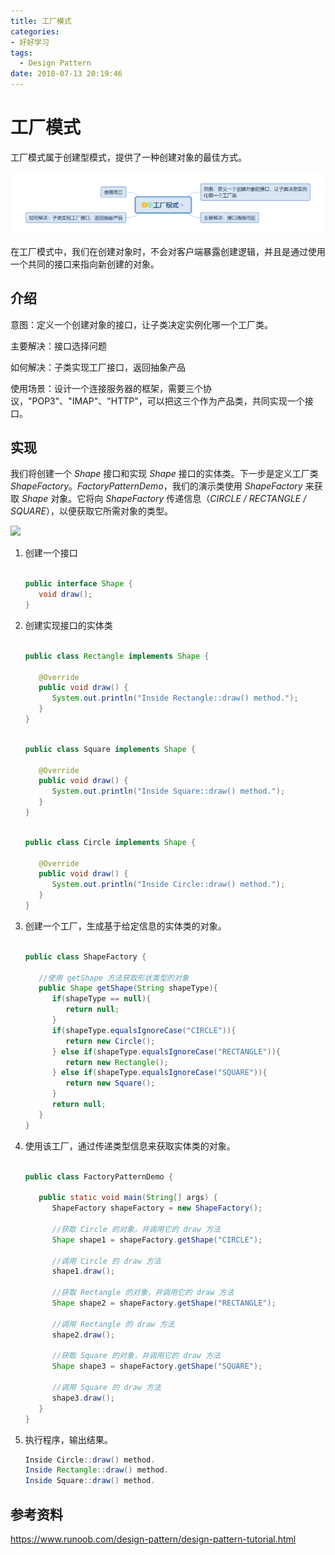 ```yaml
---
title: 工厂模式
categories:
- 好好学习
tags:
  - Design Pattern
date: 2018-07-13 20:19:46
---
```


# 工厂模式

工厂模式属于创建型模式，提供了一种创建对象的最佳方式。

![设计模式](https://raw.githubusercontent.com/shawn520/storage/master/pictures/learn/designPattern/factoryPattern.PNG)

<!-- more -->

在工厂模式中，我们在创建对象时，不会对客户端暴露创建逻辑，并且是通过使用一个共同的接口来指向新创建的对象。


## 介绍

意图：定义一个创建对象的接口，让子类决定实例化哪一个工厂类。

主要解决：接口选择问题

如何解决：子类实现工厂接口，返回抽象产品

使用场景：设计一个连接服务器的框架，需要三个协议，"POP3"、"IMAP"、"HTTP"，可以把这三个作为产品类，共同实现一个接口。 

## 实现

我们将创建一个 *Shape* 接口和实现 *Shape* 接口的实体类。下一步是定义工厂类 *ShapeFactory*。*FactoryPatternDemo*，我们的演示类使用 *ShapeFactory* 来获取 *Shape* 对象。它将向 *ShapeFactory* 传递信息（*CIRCLE / RECTANGLE / SQUARE*），以便获取它所需对象的类型。

![](http://www.runoob.com/wp-content/uploads/2014/08/factory_pattern_uml_diagram.jpg)

1. 创建一个接口

   ```java
   
   public interface Shape {
      void draw();
   }
   
   ```

2. 创建实现接口的实体类

   ```java
   
   public class Rectangle implements Shape {
    
      @Override
      public void draw() {
         System.out.println("Inside Rectangle::draw() method.");
      }
   }
   
   ```

   ```java
   
   public class Square implements Shape {
    
      @Override
      public void draw() {
         System.out.println("Inside Square::draw() method.");
      }
   }
   
   ```

   ```java
   
   public class Circle implements Shape {
    
      @Override
      public void draw() {
         System.out.println("Inside Circle::draw() method.");
      }
   }
   
   ```

3. 创建一个工厂，生成基于给定信息的实体类的对象。

   ```java
   
   public class ShapeFactory {
       
      //使用 getShape 方法获取形状类型的对象
      public Shape getShape(String shapeType){
         if(shapeType == null){
            return null;
         }        
         if(shapeType.equalsIgnoreCase("CIRCLE")){
            return new Circle();
         } else if(shapeType.equalsIgnoreCase("RECTANGLE")){
            return new Rectangle();
         } else if(shapeType.equalsIgnoreCase("SQUARE")){
            return new Square();
         }
         return null;
      }
   }
   
   ```

4. 使用该工厂，通过传递类型信息来获取实体类的对象。

   ```java
   
   public class FactoryPatternDemo {
    
      public static void main(String[] args) {
         ShapeFactory shapeFactory = new ShapeFactory();
    
         //获取 Circle 的对象，并调用它的 draw 方法
         Shape shape1 = shapeFactory.getShape("CIRCLE");
    
         //调用 Circle 的 draw 方法
         shape1.draw();
    
         //获取 Rectangle 的对象，并调用它的 draw 方法
         Shape shape2 = shapeFactory.getShape("RECTANGLE");
    
         //调用 Rectangle 的 draw 方法
         shape2.draw();
    
         //获取 Square 的对象，并调用它的 draw 方法
         Shape shape3 = shapeFactory.getShape("SQUARE");
    
         //调用 Square 的 draw 方法
         shape3.draw();
      }
   }
   
   ```

5. 执行程序，输出结果。

   ```java
   Inside Circle::draw() method.
   Inside Rectangle::draw() method.
   Inside Square::draw() method.
   ```

## 参考资料

https://www.runoob.com/design-pattern/design-pattern-tutorial.html

